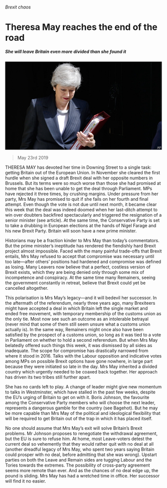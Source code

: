 ###### Brexit chaos

# Theresa May reaches the end of the road 

##### She will leave Britain even more divided than she found it 

![image](images/20190525_LDP002_0.jpg) 

> May 23rd 2019 

THERESA MAY has devoted her time in Downing Street to a single task: getting Britain out of the European Union. In November she cleared the first hurdle when she signed a draft Brexit deal with her opposite numbers in Brussels. But its terms were so much worse than those she had promised at home that she has been unable to get the deal through Parliament. MPs have rejected it three times, by crushing margins. Under pressure from her party, Mrs May has promised to quit if she fails on her fourth and final attempt. Even though the vote is not due until next month, it became clear this week that the deal was indeed doomed when her last-ditch attempt to win over doubters backfired spectacularly and triggered the resignation of a senior minister (see article). At the same time, the Conservative Party is set to take a drubbing in European elections at the hands of Nigel Farage and his new Brexit Party. Britain will soon have a new prime minister. 

Historians may be a fraction kinder to Mrs May than today’s commentators. But the prime minister’s ineptitude has rendered the fiendishly hard Brexit project almost impossible. Faced with the many painful trade-offs that Brexit entails, Mrs May refused to accept that compromise was necessary until too late—after others’ positions had hardened and compromise was defined as losing. Many Leavers now believe that a perfect, costless version of Brexit exists, which they are being denied only through some mix of incompetence and conspiracy. At the same time many Remainers, seeing the government constantly in retreat, believe that Brexit could yet be cancelled altogether. 

This polarisation is Mrs May’s legacy—and it will bedevil her successor. In the aftermath of the referendum, nearly three years ago, many Brexiteers might have accepted a deal in which Britain left the single market and ended free movement, with temporary membership of the customs union as the only tie. Most now see such an outcome as an intolerable betrayal (never mind that some of them still seem unsure what a customs union actually is). In the same way, Remainers might once also have been satisfied by the prospect of a customs union, so long as it was tied to a vote in Parliament on whether to hold a second referendum. But when Mrs May belatedly offered such things this week, it was dismissed by all sides as inadequate. The scope for compromise has drastically narrowed from where it stood in 2016. Talks with the Labour opposition and indicative votes among MPs on possible Brexit options have gone nowhere, in large part because they were initiated so late in the day. Mrs May inherited a divided country which urgently needed to be coaxed back together. Her approach has driven its two tribes still further apart. 

She has no cards left to play. A change of leader might give new momentum to talks in Westminster, which have stalled in the past few weeks, despite the EU’s urging of Britain to get on with it. Boris Johnson, the favourite among the Conservative Party members who will choose the next leader, represents a dangerous gamble for the country (see Bagehot). But he may be more capable than Mrs May of the political and ideological flexibility that will be required to get Britain out of the trap in which it has placed itself. 

No one should assume that Mrs May’s exit will solve Britain’s Brexit problems. Mr Johnson proposes to renegotiate the withdrawal agreement, but the EU is sure to refuse him. At home, most Leave-voters detest the current deal so vehemently that they would rather quit with no deal at all (another dreadful legacy of Mrs May, who spent two years saying Britain could prosper with no deal, before admitting that she was wrong). Upstart parties on both the Leave and Remain sides are tugging Labour and the Tories towards the extremes. The possibility of cross-party agreement seems more remote than ever. And as the chances of no deal edge up, the pound is sliding. Mrs May has had a wretched time in office. Her successor will find it no easier. 

